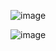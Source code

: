 ![image](https://github.com/dcmcdevitt/EE322/EE322_Labs/EE322_Lab1/EE322_Lab1_1.png)

![image](https://github.com/dcmcdevitt/EE322/assets/116912016/1366ac7e-6e1b-493d-9462-6bc89862625d)
